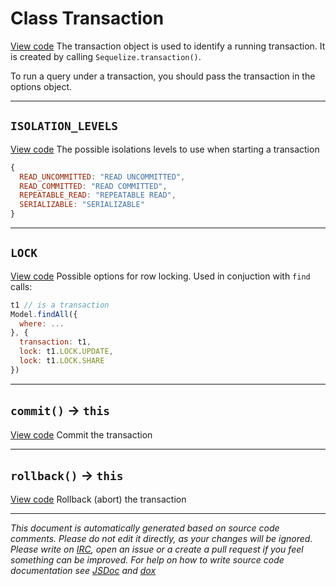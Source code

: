 <a name="transaction"></a>
# Class Transaction
[View code](https://github.com/sequelize/sequelize/blob/768c4400949da3d727bfb733b87c26d36707ab4e/lib/transaction.js#L12)
The transaction object is used to identify a running transaction. It is created by calling `Sequelize.transaction()`.

To run a query under a transaction, you should pass the transaction in the options object.

***

<a name="isolation_levels"></a>
## `ISOLATION_LEVELS`
[View code](https://github.com/sequelize/sequelize/blob/768c4400949da3d727bfb733b87c26d36707ab4e/lib/transaction.js#L45)
The possible isolations levels to use when starting a transaction

```js
{
  READ_UNCOMMITTED: "READ UNCOMMITTED",
  READ_COMMITTED: "READ COMMITTED",
  REPEATABLE_READ: "REPEATABLE READ",
  SERIALIZABLE: "SERIALIZABLE"
}
```


***

<a name="lock"></a>
## `LOCK`
[View code](https://github.com/sequelize/sequelize/blob/768c4400949da3d727bfb733b87c26d36707ab4e/lib/transaction.js#L67)
Possible options for row locking. Used in conjuction with `find` calls:

```js
t1 // is a transaction
Model.findAll({
  where: ...
}, {
  transaction: t1,
  lock: t1.LOCK.UPDATE,
  lock: t1.LOCK.SHARE
})
```

***

<a name="commit"></a>
## `commit()` -> `this`
[View code](https://github.com/sequelize/sequelize/blob/768c4400949da3d727bfb733b87c26d36707ab4e/lib/transaction.js#L77)
Commit the transaction


***

<a name="rollback"></a>
## `rollback()` -> `this`
[View code](https://github.com/sequelize/sequelize/blob/768c4400949da3d727bfb733b87c26d36707ab4e/lib/transaction.js#L98)
Rollback (abort) the transaction


***

_This document is automatically generated based on source code comments. Please do not edit it directly, as your changes will be ignored. Please write on <a href="irc://irc.freenode.net/#sequelizejs">IRC</a>, open an issue or a create a pull request if you feel something can be improved. For help on how to write source code documentation see [JSDoc](http://usejsdoc.org) and [dox](https://github.com/tj/dox)_